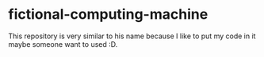 # fictional-computing-machine
 This repository is very similar to his name because I like to put my code in it maybe someone want to used :D.

